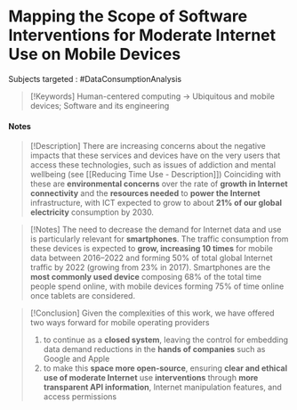 # Mapping the Scope of Software Interventions for Moderate Internet Use on Mobile Devices

Subjects targeted : #DataConsumptionAnalysis 


>[!Keywords]
> Human-centered computing → Ubiquitous and mobile devices; Software and its engineering


#### Notes
> [!Description]
> There are increasing concerns about the negative impacts that these services and devices have on the very users that access these technologies, such as issues of addiction and mental wellbeing (see [[Reducing Time Use - Description]])
> Coinciding with these are **environmental concerns** over the rate of **growth in Internet connectivity** and the **resources needed** to **power the Internet** infrastructure, with ICT expected to grow to about **21% of our global electricity** consumption by 2030.

>[!Notes]
>The need to decrease the demand for Internet data and use is particularly relevant for **smartphones**. The traffic consumption from these devices is expected to **grow, increasing 10 times** for mobile data between 2016–2022 and forming 50% of total global Internet traffic by 2022 (growing from 23% in 2017).
>	Smartphones are the **most commonly used device** composing 68% of the total time people spend online, with mobile devices forming 75% of time online once tablets are considered.
>

>[!Conclusion]
>Given the complexities of this work, we have offered two ways forward for mobile operating providers
>	1) to continue as a **closed system**, leaving the control for embedding data demand reductions in the **hands of companies** such as Google and Apple
>	2) to make this **space more open-source**, ensuring **clear and ethical use of moderate Internet** use **interventions** through **more transparent API information**, Internet manipulation features, and access permissions